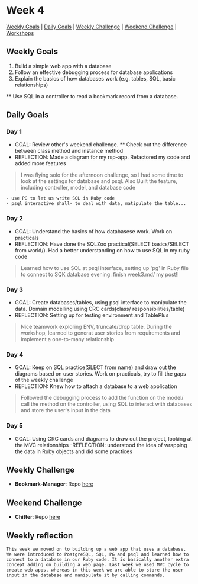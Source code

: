 # Week 4

[Weekly Goals](#weekly-goals) | [Daily Goals](#daily-goals) | [Weekly Challenge](#weekly-challenge) | [Weekend Challenge](#weekend-challenge) | [Workshops](#workshops)



## Weekly Goals

1. Build a simple web app with a database
2. Follow an effective debugging process for database applications
3. Explain the basics of how databases work (e.g. tables, SQL, basic relationships)

** Use SQL in a controller to read a bookmark record from a database.

## Daily Goals
### Day 1
- GOAL: Review other's weekend challenge. ** Check out the difference between class method and instance method 
- REFLECTION: Made a diagram for my rsp-app. Refactored my code and added more features
> I was flying solo for the afternoon challenge, so I had some time to look at the settings for database and psql. Also Built the feature, including controller, model, and database code
```
- use PG to let us write SQL in Ruby code
- psql interactive shall- to deal with data, matipulate the table...
```

### Day 2
- GOAL: Understand the basics of how databasese work. Work on practicals
- REFLECTION: Have done the SQLZoo practical(SELECT basics/SELECT from world/). Had a better understanding on how to use SQL in my ruby code
> Learned how to use SQL at psql interface, setting up 'pg' in Ruby file to connect to SQK database
evening: finish week3.md/ my post!!

### Day 3
- GOAL: Create databases/tables, using psql interface to manipulate the data. Domain modelling using CRC cards(class/ responsibilities/table)
- REFLECTION: Setting up for testing environment and TablePlus
> Nice teamwork exploring ENV, truncate/drop table. During the workshop, learned to generat user stories from requirements and implement a one-to-many relationship

### Day 4
- GOAL: Keep on SQL practice(SLECT from name) and draw out the diagrams based on user stories. Work on practicals, try to fill the gaps of the weekly challenge
- REFLECTION: Knew how to attach a database to a web application
> Followed the debugging process to add the function on the model/ call the method on the controller, using SQL to interact with databases and store the user's input in the data

### Day 5
- GOAL: Using CRC cards and diagrams to draw out the project, looking at the MVC relationships
-REFLECTION: understood the idea of wrapping the data in Ruby objects and did some practices



## Weekly Challenge
- **Bookmark-Manager**:
Repo [here](https://github.com/jj49411/bookmark_manager_thu)


## Weekend Challenge
- **Chitter**:
 Repo [here](https://github.com/jj49411/chitter-challenge)


## Weekly reflection

```
This week we moved on to building up a web app that uses a database. We were introduced to PostgreSQL, SQL, PG and psql and learned how to connect to a database in our Ruby code. It is basically another extra concept adding on building a web page. Last week we used MVC cycle to create web apps, whereas in this week we are able to store the user input in the database and manipulate it by calling commands.
```

